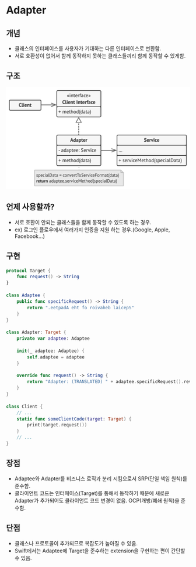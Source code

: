 # Adapter

## 개념

- 클래스의 인터페이스를 사용자가 기대하는 다른 인터페이스로 변환함.
- 서로 호환성이 없어서 함께 동작하지 못하는 클래스들끼리 함께 동작할 수 있게함.

## 구조

![Untitled](Images/adapter_1.png)

## 언제 사용할까?

- 서로 호환이 안되는 클래스들을 함께 동작할 수 있도록 하는 경우.
- ex) 로그인 플로우에서 여러가지 인증을 지원 하는 경우.(Google, Apple, Facebook…)

## 구현

```swift
protocol Target {
    func request() -> String
}

class Adaptee {
    public func specificRequest() -> String {
        return ".eetpadA eht fo roivaheb laicepS"
    }
}

class Adapter: Target {
    private var adaptee: Adaptee

    init(_ adaptee: Adaptee) {
        self.adaptee = adaptee
    }

    override func request() -> String {
        return "Adapter: (TRANSLATED) " + adaptee.specificRequest().reversed()
    }
}

class Client {
    // ...
    static func someClientCode(target: Target) {
        print(target.request())
    }
    // ...
}
```

## 장점

- Adaptee와 Adapter를 비즈니스 로직과 분리 시킴으로서 SRP(단일 책임 원칙)를 준수함.
- 클라이언트 코드는 인터페이스(Target)를 통해서 동작하기 때문에 새로운 Adapter가 추가되어도 클라이언트 코드 변경이 없음. OCP(개방/폐쇄 원칙)을 준수함.

## 단점

- 클래스나 프로토콜이 추가되므로 복잡도가 높아질 수 있음.
- Swift에서는 Adaptee에 Target을 준수하는 extension을 구현하는 편이 간단할 수 있음.

